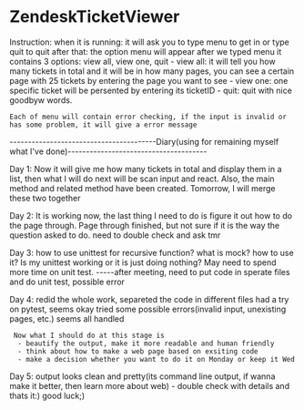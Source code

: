 # ZendeskTicketViewer
Instruction:
     when it is running: it will ask you to type menu to get in or type quit to quit
     after that: the option menu will appear after we typed menu
          it contains 3 options: view all, view one, quit
               - view all: it will tell you how many tickets in total and it will be in how many pages, you can see a                                      certain page with 25 tickets by entering the page you want to see
               - view one: one specific ticket will be persented by entering its ticketID
               - quit: quit with nice goodbyw words.
    
    Each of menu will contain error checking, if the input is invalid or has some problem, it will give a error message







----------------------------------------Diary(using for remaining myself what I've done)--------------------------------------


Day 1: Now it will give me how many tickets in total and display them in a list,
          then what I will do next will be scan input and react. 
          Also, the main method and related method have been created. Tomorrow, I will merge these two together
          
          
Day 2: It is working now, the last thing I need to do is figure it out how to do the page through.
          Page through finished, but not sure if it is the way the question asked to do. need to double check and ask tmr
          
Day 3: how to use unittest for recursive function?
       what is mock? how to use it?
       Is my unittest working or it is just doing nothing?
       May need to spend more time on unit test.
       -----after meeting, need to put code in sperate files and do unit test, possible error

Day 4:
     redid the whole work, separeted the code in different files
     had a try on pytest, seems okay
     tried some possible errors(invalid input, unexisting pages, etc.) seems all handled
     
     Now what I should do at this stage is 
      - beautify the output, make it more readable and human friendly
      - think about how to make a web page based on exsiting code
      - make a decision whether you want to do it on Monday or keep it Wed

Day 5:
     output looks clean and pretty(its command line output, if wanna make it better, then learn more about web)
     - double check with details and thats it:) good luck;) 
     
